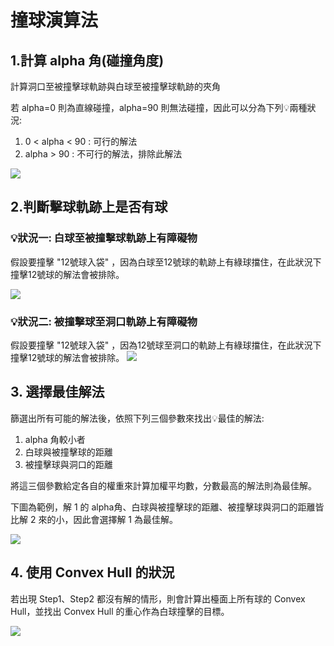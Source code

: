 # 撞球演算法
## 1.計算 alpha 角(碰撞角度)
計算洞口至被撞擊球軌跡與白球至被撞擊球軌跡的夾角

若 alpha=0 則為直線碰撞，alpha=90 則無法碰撞，因此可以分為下列:bulb:兩種狀況:

1. 0 < alpha < 90 : 可行的解法
2. alpha > 90 : 不可行的解法，排除此解法

![](https://i.imgur.com/fgd6DFj.png)

## 2.判斷擊球軌跡上是否有球
### :bulb:狀況一: 白球至被撞擊球軌跡上有障礙物

假設要撞擊 "12號球入袋" ，因為白球至12號球的軌跡上有綠球擋住，在此狀況下撞擊12號球的解法會被排除。

![](https://i.imgur.com/FCQmtsI.png)


### :bulb:狀況二: 被撞擊球至洞口軌跡上有障礙物

假設要撞擊 "12號球入袋" ，因為12號球至洞口的軌跡上有綠球擋住，在此狀況下撞擊12號球的解法會被排除。
![](https://i.imgur.com/dxkbF5X.png)



## 3. 選擇最佳解法
篩選出所有可能的解法後，依照下列三個參數來找出:bulb:最佳的解法:

1. alpha 角較小者
2. 白球與被撞擊球的距離
3. 被撞擊球與洞口的距離 

將這三個參數給定各自的權重來計算加權平均數，分數最高的解法則為最佳解。

下圖為範例，解 1 的 alpha角、白球與被撞擊球的距離、被撞擊球與洞口的距離皆比解 2 來的小，因此會選擇解 1 為最佳解。

![](https://i.imgur.com/WvHx3aV.png)


## 4. 使用 Convex Hull 的狀況

若出現 Step1、Step2 都沒有解的情形，則會計算出檯面上所有球的 Convex Hull，並找出 Convex Hull 的重心作為白球撞擊的目標。

![](https://i.imgur.com/pkiWJMN.png)





